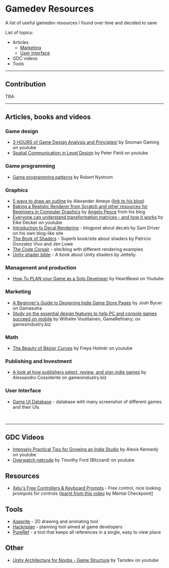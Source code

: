 # Gamedev Resources
A list of useful gamedev resources I found over time and decided to save

List of topics:
* Articles
  * [Marketing](README.md#L12)
  * [User Interface](README.md#L16)
* GDC videos
* Tools

<hr>

## Contribution

TBA

<hr/>

## Articles, books and videos

### Game design

* [3 HOURS of Game Design Analysis and Principles!](https://www.youtube.com/watch?v=kmgAFmTSFRs) by Snoman Gaming on youtube
* [Spatial Communication in Level Design](https://youtu.be/AKeUZVikPV8?si=hr1LILWjismDp8sV) by Peter Field on youtube

### Game programming

* [Game programming patterns](https://gameprogrammingpatterns.com/) by Robert Nystrom

### Graphics

* [5 ways to draw an outline](https://alexanderameye.github.io/notes/rendering-outlines/) by Alexander Ameye ([link to his blog](https://alexanderameye.github.io/))
* [Baking a Realistic Renderer from Scratch and other resources for Beginners in Computer Graphics](http://c0de517e.blogspot.com/2020/11/baking-realistic-renderer-from-scratch.html) by [Angelo Pesce](https://twitter.com/kenpex) from his blog
* [Everyone can understand transformation matrices - and how it works](https://www.youtube.com/watch?v=ItGbib1wd0o) by Eike Decker on youtube
* [Introduction to Decal Rendering](https://samdriver.xyz/article/decal-render-intro) - blogpost about decals by Sam Driver on his own blog-like site
* [The Book of Shaders](https://thebookofshaders.com/) - Superb book/site about shaders by Patricio Gonzalez Vivo and Jen Lowe
* [The Code Corsair](https://www.elopezr.com) - site/blog with different rendering examples
* [Unity shader bible](https://learn.jettelly.com/unity-shader-bible/#buy-now) - A book about Unity shaders by Jettelly.

### Managenent and production

* [How To PLAN your Game as a Solo Developer](https://www.youtube.com/watch?v=NsMHicoZTzQ) by HeartBeast on Youtube

### Marketing

* [A Beginner's Guide to Designing Indie Game Store Pages](https://www.gamasutra.com/blogs/JoshBycer/20210618/383756/A_Beginners_Guide_to_Designing_Indie_Game_StorePages.php) by Josh Bycer on Gamasutra
* [Study on the essential design features to help PC and console games succeed on mobile](https://www.gamesindustry.biz/articles/2021-11-16-essential-design-features-to-help-pc-and-console-games-succeed-on-mobile) by Wilhelm Voutilainen, GameRefinery; on gamesindustry.biz 

### Math

* [The Beauty of Bézier Curves](https://www.youtube.com/watch?v=aVwxzDHniEw) by Freya Holmér on youtube

### Publishing and Investment

* [A look at how publishers select, review, and sign indie games](https://www.gamesindustry.biz/articles/2022-02-23-a-look-at-how-publishers-select-review-and-sign-indie-games) by Alessandro Cossidente on gamesindustry.biz

### User Interface

* [Game UI Database](https://gameuidatabase.com/index.php) - database with many screenshot of different games and their UIs

<br/>
<hr/>

## GDC Videos

* [Intensely Practical Tips for Growing an Indie Studio](https://www.youtube.com/watch?v=MDYh2mnDCIM) by Alexis Kennedy on youtube
* [Overwatch netcode](https://www.youtube.com/watch?v=W3aieHjyNvw) by Timothy Ford (Blizzard) on youtube

## Resources

* [Xelu's Free Controllers & Keyboard Prompts](https://thoseawesomeguys.com/prompts/) - Free control, nice looking prompots for controls ([learnt from this video](https://www.youtube.com/watch?v=d6GtGbI-now) by Mental Checkpoint]

## Tools

* [Aseprite](https://www.aseprite.org/) - 2D drawing and animating tool
* [Hacknplan](https://hacknplan.com/category/blog/) - planning tool aimed at game developers
* [PureRef](https://www.pureref.com/) - a tool that keeps all references in a single, easy to view place

## Other

* [Unity Architecture for Noobs - Game Structure](https://www.youtube.com/watch?v=tE1qH8OxO2Y) by Tarodev on youtube

